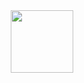 <div id="header" align="center">
  <img src="https://tenor.com/view/bongo-cat-codes-gif-22068584.gif" width="100"/>
</div>
